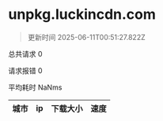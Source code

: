 
  # unpkg.luckincdn.com

  > 更新时间 2025-06-11T00:51:27.822Z
  
  总共请求 0

  请求报错 0

  平均耗时 NaNms

|城市|ip|下载大小|速度|
|-----|----------|---|---|

  